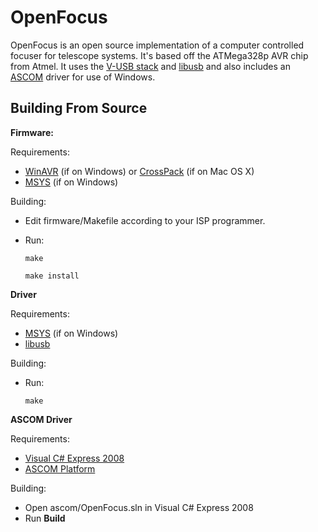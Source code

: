 OpenFocus
=========
OpenFocus is an open source implementation of a computer controlled focuser for
telescope systems. It's based off the ATMega328p AVR chip from Atmel. It uses
the [V-USB stack][vusb] and [libusb][libusb] and also includes an
[ASCOM][ascom] driver for use of Windows.

Building From Source
-------------------

**Firmware:**

Requirements:

- [WinAVR][winavr] (if on Windows) or [CrossPack][crosspack] (if on Mac OS X)
- [MSYS][msys] (if on Windows)

Building:

- Edit firmware/Makefile according to your ISP programmer.
- Run:

    `make`

    `make install`


**Driver**

Requirements:

- [MSYS][msys] (if on Windows)
- [libusb][libusb]

Building:

- Run:

    `make`


**ASCOM Driver**

Requirements:

- [Visual C# Express 2008][c#]
- [ASCOM Platform][ascom]

Building:

- Open ascom/OpenFocus.sln in Visual C# Express 2008
- Run **Build**

[vusb]:http://www.obdev.at/products/vusb/index.html
[libusb]:http://www.libusb.org/
[winavr]:http://winavr.sourceforge.net/
[crosspack]:http://www.obdev.at/products/crosspack/index.html
[msys]:http://www.mingw.org/wiki/MSYS
[ascom]:http://ascom-standards.org/
[c#]:http://www.microsoft.com/express/Downloads/#2008-Visual-CS

